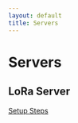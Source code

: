 ```yaml
---
layout: default
title: Servers
---
```


# Servers

## LoRa Server
[Setup Steps](https://otagopolytechnic.github.io/ThingsNetworkDunedin/development/servers/LoraserverSetupSteps.html)